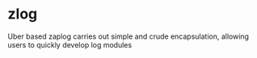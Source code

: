 # zlog
Uber based zaplog carries out simple and crude encapsulation, allowing users to quickly develop log modules
